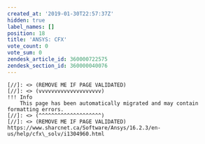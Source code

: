 ```yaml
---
created_at: '2019-01-30T22:57:37Z'
hidden: true
label_names: []
position: 18
title: 'ANSYS: CFX'
vote_count: 0
vote_sum: 0
zendesk_article_id: 360000722575
zendesk_section_id: 360000040076
---
```



    [//]: <> (REMOVE ME IF PAGE VALIDATED)
    [//]: <> (vvvvvvvvvvvvvvvvvvvv)
    !!! Info
        This page has been automatically migrated and may contain formatting errors.
    [//]: <> (^^^^^^^^^^^^^^^^^^^^)
    [//]: <> (REMOVE ME IF PAGE VALIDATED)
    https://www.sharcnet.ca/Software/Ansys/16.2.3/en-us/help/cfx\_solv/i1304960.html
